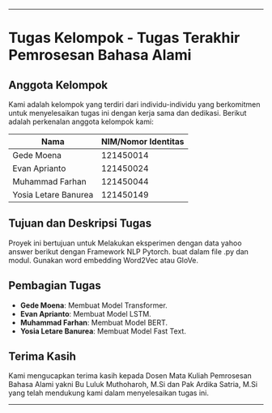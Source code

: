 
---

# **Tugas Kelompok - Tugas Terakhir Pemrosesan Bahasa Alami**

## **Anggota Kelompok**
Kami adalah kelompok yang terdiri dari individu-individu yang berkomitmen untuk menyelesaikan tugas ini dengan kerja sama dan dedikasi. Berikut adalah perkenalan anggota kelompok kami:

| **Nama**            | **NIM/Nomor Identitas** |
|----------------------|-------------------------|
| Gede Moena       | 121450014            |
| Evan Aprianto       | 121450024            |
| Muhammad Farhan       | 121450044            |
| Yosia Letare Banurea       |121450149            |

## **Tujuan dan Deskripsi Tugas**
Proyek ini bertujuan untuk Melakukan eksperimen dengan data yahoo answer berikut dengan Framework NLP Pytorch. buat dalam file .py dan modul. Gunakan word embedding Word2Vec atau GloVe.

## **Pembagian Tugas**
- **Gede Moena**: Membuat Model Transformer.
- **Evan Aprianto**: Membuat Model LSTM.
- **Muhammad Farhan**: Membuat Model BERT.
- **Yosia Letare Banurea**: Membuat Model Fast Text.


## **Terima Kasih**
Kami mengucapkan terima kasih kepada Dosen Mata Kuliah Pemrosesan Bahasa Alami yakni Bu Luluk Muthoharoh, M.Si dan Pak Ardika Satria, M.Si yang telah mendukung kami dalam menyelesaikan tugas ini.

--- 